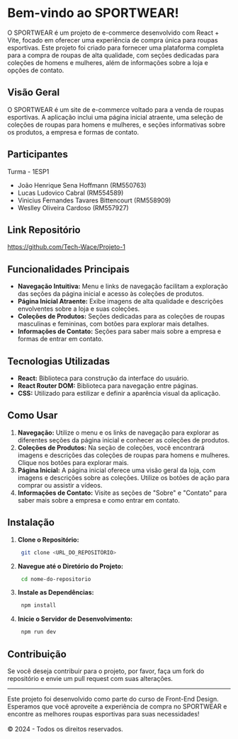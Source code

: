 # Bem-vindo ao SPORTWEAR!

O SPORTWEAR é um projeto de e-commerce desenvolvido com React + Vite, focado em oferecer uma experiência de compra única para roupas esportivas. Este projeto foi criado para fornecer uma plataforma completa para a compra de roupas de alta qualidade, com seções dedicadas para coleções de homens e mulheres, além de informações sobre a loja e opções de contato.

## Visão Geral

O SPORTWEAR é um site de e-commerce voltado para a venda de roupas esportivas. A aplicação inclui uma página inicial atraente, uma seleção de coleções de roupas para homens e mulheres, e seções informativas sobre os produtos, a empresa e formas de contato.

## Participantes
Turma - 1ESP1
* João Henrique Sena Hoffmann (RM550763)
* Lucas Ludovico Cabral (RM554589)
* Vinicius Fernandes Tavares Bittencourt (RM558909)
* Weslley Oliveira Cardoso (RM557927)

## Link Repositório
https://github.com/Tech-Wace/Projeto-1

## Funcionalidades Principais

- **Navegação Intuitiva:** Menu e links de navegação facilitam a exploração das seções da página inicial e acesso às coleções de produtos.
- **Página Inicial Atraente:** Exibe imagens de alta qualidade e descrições envolventes sobre a loja e suas coleções.
- **Coleções de Produtos:** Seções dedicadas para as coleções de roupas masculinas e femininas, com botões para explorar mais detalhes.
- **Informações de Contato:** Seções para saber mais sobre a empresa e formas de entrar em contato.

## Tecnologias Utilizadas

- **React:** Biblioteca para construção da interface do usuário.
- **React Router DOM:** Biblioteca para navegação entre páginas.
- **CSS:** Utilizado para estilizar e definir a aparência visual da aplicação.

## Como Usar

1. **Navegação:** Utilize o menu e os links de navegação para explorar as diferentes seções da página inicial e conhecer as coleções de produtos.
2. **Coleções de Produtos:** Na seção de coleções, você encontrará imagens e descrições das coleções de roupas para homens e mulheres. Clique nos botões para explorar mais.
3. **Página Inicial:** A página inicial oferece uma visão geral da loja, com imagens e descrições sobre as coleções. Utilize os botões de ação para comprar ou assistir a vídeos.
4. **Informações de Contato:** Visite as seções de "Sobre" e "Contato" para saber mais sobre a empresa e como entrar em contato.

## Instalação

1. **Clone o Repositório:**

   ```bash
    git clone <URL_DO_REPOSITÓRIO>
   ```

2. **Navegue até o Diretório do Projeto:**
   ```bash
    cd nome-do-repositorio
   ```

3. **Instale as Dependências:**
   ```bash
    npm install
   ```

4. **Inicie o Servidor de Desenvolvimento:**
   ```bash
    npm run dev
   ```

## Contribuição

Se você deseja contribuir para o projeto, por favor, faça um fork do repositório e envie um pull request com suas alterações.

<hr>
Este projeto foi desenvolvido como parte do curso de Front-End Design. Esperamos que você aproveite a experiência de compra no SPORTWEAR e encontre as melhores roupas esportivas para suas necessidades!
<br><br>
© 2024 - Todos os direitos reservados.